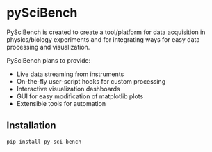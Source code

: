 # pySciBench
PySciBench is created to create a tool/platform for data acquisition in physics/biology experiments and for integrating ways for easy data processing and visualization.
 
PySciBench plans to provide:

- Live data streaming from instruments  
- On-the-fly user-script hooks for custom processing  
- Interactive visualization dashboards
- GUI for easy modification of matplotlib plots
- Extensible tools for automation

## Installation
```bash
pip install py-sci-bench
